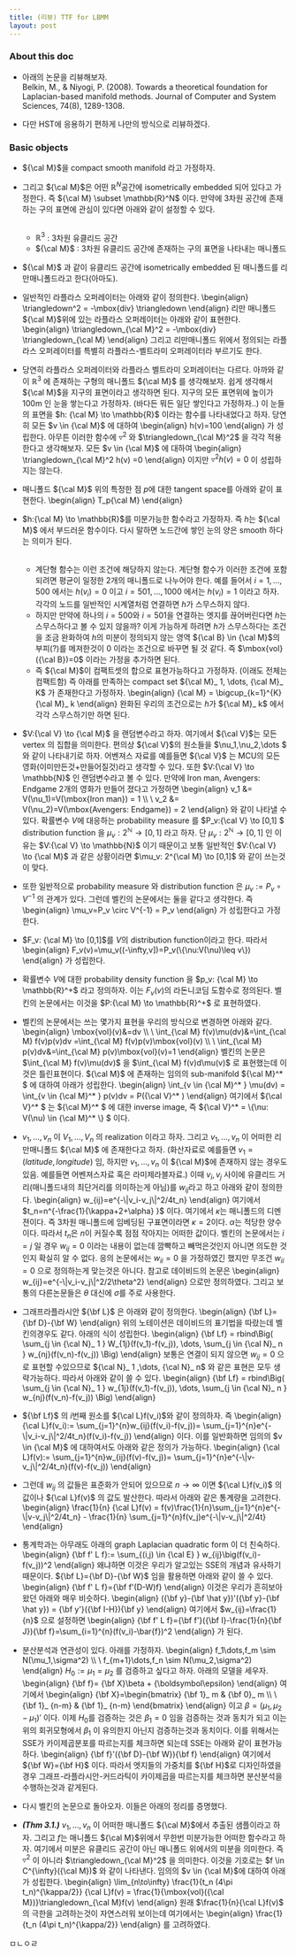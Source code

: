 ```yaml
---
title: (리뷰) TTF for LBMM  
layout: post 
---
```


### About this doc

- 아래의 논문을 리뷰해보자. <br/>
Belkin, M., & Niyogi, P. (2008). Towards a theoretical foundation for Laplacian-based manifold methods. Journal of Computer and System Sciences, 74(8), 1289-1308.

- 다만 HST에 응용하기 편하게 나만의 방식으로 리뷰하겠다. 

### Basic objects

- ${\cal M}$을 compact smooth manifold 라고 가정하자. 


- 그리고 ${\cal M}$은 어떤 $\mathbb{R}^{N}$공간에 isometrically embedded 되어 있다고 가정한다. 즉 ${\cal M} \subset \mathbb{R}^N$ 이다. 만약에 3차원 공간에 존재하는 구의 표면에 관심이 있다면 아래와 같이 설정할 수 있다. <br/><br/>
  - $\mathbb{R}^3$ : 3차원 유클리드 공간 
  - ${\cal M}$ : 3차원 유클리드 공간에 존재하는 구의 표면을 나타내는 매니폴드 
  
- ${\cal M}$ 과 같이 유클리드 공간에 isometrically embedded 된 매니폴드를 리만매니폴드라고 한다(아마도).  

- 일반적인 라플라스 오퍼레이터는 아래와 같이 정의한다. 
\begin{align}
\triangledown^2 = -\mbox{div} \triangledown
\end{align}
리만 매니폴드 ${\cal M}$위에 있는 라플라스 오퍼레이터는 아래와 같이 표현한다. 
\begin{align}
\triangledown_{\cal M}^2 = -\mbox{div} \triangledown_{\cal M}
\end{align}
그리고 리만매니폴드 위에서 정의되는 라플라스 오퍼레이터를 특별히 라플라스-벨트라미 오퍼레이터라 부르기도 한다. 

- 당연히 라플라스 오퍼레이터와 라플라스 벨트라미 오퍼레이터는 다르다. 아까와 같이 $\mathbb{R}^3$ 에 존재하는 구형의 매니폴드 ${\cal M}$ 를 생각해보자. 쉽게 생각해서 ${\cal M}$을 지구의 표면이라고 생각하면 된다. 지구의 모든 표면위에 높이가 100m 인 눈을 쌓는다고 가정하자. (바다든 뭐든 일단 쌓인다고 가정하자..) 이 눈들의 표면을 $h: {\cal M} \to \mathbb{R}$ 이라는 함수를 나타내었다고 하자. 당연히 모든 $v \in {\cal M}$ 에 대하여 
\begin{align}
h(v)=100
\end{align}
가 성립한다. 아무튼 이러한 함수에 $\triangledown^2$ 와 $\triangledown_{\cal M}^2$ 을 각각 적용한다고 생각해보자. 모든 $v \in {\cal M}$ 에 대하여 
\begin{align}
\triangledown_{\cal M}^2 h(v) =0
\end{align} 
이지만 $\triangledown^2 h(v)=0$ 이 성립하지는 않는다. 

- 매니폴드 ${\cal M}$ 위의 특정한 점 $p$에 대한 tangent space를 아래와 같이 표현한다. 
\begin{align}
T_p{\cal M}
\end{align}

- $h:{\cal M} \to \mathbb{R}$를 미분가능한 함수라고 가정하자. 즉 $h$는 ${\cal M}$ 에서 부드러운 함수이다. 다시 말하면 노드간에 쌓인 눈의 양은 smooth 하다는 의미가 된다. <br/><br/>
  - 계단형 함수는 이런 조건에 해당하지 않는다. 계단형 함수가 이러한 조건에 포함되려면 평균이 일정한 2개의 매니폴드로 나누어야 한다. 예를 들어서 $i=1,\dots,500$ 에서는 $h(v_i)=0$ 이고 $i=501,\dots,1000$ 에서는 $h(v_i)=1$ 이라고 하자. 각각의 노드를 일반적인 시계열처럼 연결하면 $h$가 스무스하지 않다. 
  - 하지만 만약에 하나의 $i=500$와 $i=501$을 연결하는 엣지를 끊어버린다면 $h$는 스무스하다고 볼 수 있지 않을까? 이게 가능하게 하려면 $h$가 스무스하다는 조건을 조금 완화하여 $h$의 미분이 정의되지 않는 영역 ${\cal B} \in {\cal M}$의 부피(?)를 메져한것이 0 이라는 조건으로 바꾸면 될 것 같다. 즉 $\mbox{vol}({\cal B})=0$ 이라는 가정을 추가하면 된다. 
  - 즉 ${\cal M}$이 컴팩트셋의 합으로 표현가능하다고 가정하자. (이래도 전체는 컴팩트함) 즉 아래를 만족하는 compact set ${\cal M}_ 1, \dots, {\cal M}_ K$ 가 존재한다고 가정하자. 
  \begin{align}
  {\cal M} = \bigcup_{k=1}^{K} {\cal M}_ k
  \end{align}
  완화된 우리의 조건으로는 $h$가 ${\cal M}_ k$ 에서 각각 스무스하기만 하면 된다. 
  
- $V:{\cal V} \to {\cal M}$ 을 랜덤변수라고 하자. 여기에서 ${\cal V}$는 모든 vertex 의 집합을 의미한다. 편의상 ${\cal V}$의 원소들을 $\nu_1,\nu_2,\dots $ 와 같이 나타내기로 하자. 어벤져스 자료를 예를들면 ${\cal V}$ 는 MCU의 모든 영화(이미만든것+만들어질것)라고 생각할 수 있다. 또한 $V:{\cal V} \to \mathbb{N}$ 인 랜덤변수라고 볼 수 있다. 만약에 Iron man, Avengers: Endgame 2개의 영화가 만들어 졌다고 가정하면 
\begin{align}
v_1 &= V(\nu_1)=V(\mbox{Iron man}) = 1 \\\\ \\
v_2 &= V(\nu_2)=V(\mbox{Avengers: Endgame}) = 2
\end{align}
와 같이 나타낼 수 있다. 확률변수 $V$에 대응하는 probability measure 를 $P_v:{\cal V} \to [0,1] $ distribution function 을 $\mu_v: 2^{\mathbb{N} } \to [0,1]$ 라고 하자. 단 $\mu_v: 2^{\mathbb{N} } \to [0,1]$ 인 이유는 $V:{\cal V} \to \mathbb{N}$ 이기 때문이고 보통 일반적인 $V:{\cal V} \to {\cal M}$ 과 같은 상황이라면 $\mu_v: 2^{\cal M} \to [0,1]$ 와 같이 쓰는것이 맞다. 

- 또한 일반적으로 probability measure 와 distribution function 은 $\mu_v:= P_v \circ V^{-1}$ 의 관계가 있다. 그런데 벨킨의 논문에서는 둘을 같다고 생각한다. 즉 
\begin{align}
\mu_v=P_v \circ V^{-1} = P_v 
\end{align}
가 성립한다고 가정한다. 

- $F_v: {\cal M} \to [0,1]$를 $V$의 distribution function이라고 한다. 따라서 
\begin{align}
F_v(v)=\mu_v((-\infty,v])=P_v(\\{\nu:V(\nu)\leq v\\})
\end{align}
가 성립한다.

- 확률변수 $V$에 대한 probability density function 을 $p_v: {\cal M} \to \mathbb{R}^+$ 라고 정의하자. 이는 $F_v(v)$의 라돈니코딤 도함수로 정의된다. 벨킨의 논문에서는 이것을 $P:{\cal M} \to \mathbb{R}^+$ 로 표현하였다. 

- 벨킨의 논문에서는 쓰는 몇가지 표현을 우리의 방식으로 변경하면 아래와 같다. 
\begin{align}
\mbox{vol}(v)&=dv \\\\ \\
\int_{\cal M} f(v)\mu(dv)&=\int_{\cal M} f(v)p(v)dv =\int_{\cal M} f(v)p(v)\mbox{vol}(v) \\\\ \\
\int_{\cal M} p(v)dv&=\int_{\cal M} p(v)\mbox{vol}(v)=1
\end{align}
벨킨의 논문은 $\int_{\cal M} f(v)\mu(dv)$ 을 $\int_{\cal M} f(v)d\mu(v)$ 로 표현했는데 이것은 틀린표현이다. 
${\cal M}$ 에 존재하는 임의의 sub-manifold ${\cal M}^* $ 에 대하여 아래가 성립한다. 
\begin{align}
\int_{v \in {\cal M}^* } \mu(dv) = \int_{v \in {\cal M}^* } p(v)dv = P({\cal V}^* ) 
\end{align}
여기에서 ${\cal V}^* $ 는 ${\cal M}^* $ 에 대한 inverse image, 즉 ${\cal V}^* = \\{\nu: V(\nu) \in {\cal M}^* \\} $ 이다. 

- $v_1,\dots,v_n$ 이 $V_1,\dots,V_n$ 의 realization 이라고 하자. 그리고 $v_1,\dots,v_n$ 이 어떠한 리만매니폴드 ${\cal M}$ 에 존재한다고 하자. (화산자료로 예를들면 $v_1=(latitude, longitude)$ 임, 하지만 $v_1,\dots,v_n$ 이 ${\cal M}$에 존재하지 않는 경우도 있음. 예를들면 어벤져스자료 혹은 라미제라블자료.) 이때 $v_i, v_j$ 사이에 유클리드 거리(매니폴드내의 최단거리를 의미하는게 아님)를 $w_{ij}$라고 하고 아래와 같이 정의한다. 
\begin{align}
w_{ij}=e^{-\\|v_i-v_j\\|^2/4t_n}
\end{align}
여기에서 $t_n=n^{-\frac{1}{\kappa+2+\alpha} }$ 이다. 여기에서 $\kappa$는 매니폴드의 디멘젼이다. 즉 3차원 매니폴드에 임베딩된 구표면이라면 $\kappa=2$이다. $\alpha$는 적당한 양수이다. 따라서 $t_n$은 $n$이 커질수록 점점 작아지는 어떠한 값이다. 벨킨의 논문에서는 $i=j$ 일 경우 $w_{ij}=0$ 이라는 내용이 없는데 깜빡하고 빼먹은것인지 아니면 의도한 것인지 확실히 알 수 없다. 응의 논문에서는 $w_{ii}=0$ 을 가정하였긴 했지만 무조건 $w_{ii}=0$ 으로 정의하는게 맞는것은 아니다. 참고로 데이비드의 논문은
\begin{align}
w_{ij}=e^{-\\|v_i-v_j\\|^2/2\theta^2}
\end{align}
으로만 정의하였다. 그리고 보통의 다른논문들은 $\theta$ 대신에 $\sigma$를 주로 사용한다. 

- 그래프라플라시안 ${\bf L}$ 은 아래와 같이 정의한다. 
\begin{align}
{\bf L}={\bf D}-{\bf W}
\end{align}
위의 노테이션은 데이비드의 표기법을 따랐는데 벨킨의경우도 같다. 아래의 식이 성립한다. 
\begin{align}
{\bf Lf} = rbind\Big( \sum_{j \in {\cal N}_ 1 } W_{1j}(f(v_1)-f(v_j)), \dots, \sum_{j \in {\cal N}_ n } w_{nj}(f(v_n)-f(v_j)) \Big)
\end{align}
보통은 연결이 되지 않으면 $w_{ij}=0$ 으로 표현할 수있으므로 ${\cal N}_ 1 ,\dots, {\cal N}_ n$ 와 같은 표현은 모두 생략가능하다. 따라서 아래와 같이 쓸 수 있다. 
\begin{align}
{\bf Lf} = rbind\Big( \sum_{j \in {\cal N}_ 1 } w_{1j}(f(v_1)-f(v_j)), \dots, \sum_{j \in {\cal N}_ n } w_{nj}(f(v_n)-f(v_j)) \Big)
\end{align}

- ${\bf Lf}$ 의 $i$번째 원소를 ${\cal L}f(v_i)$와 같이 정의하자. 즉 
\begin{align}
{\cal L}f(v_i):= \sum_{j=1}^{n}w_{ij}(f(v_i)-f(v_j))= \sum_{j=1}^{n}e^{-\\|v_i-v_j\\|^2/4t_n}(f(v_i)-f(v_j))
\end{align}
이다. 이를 일반화하면 임의의 $v \in {\cal M}$ 에 대하여서도 아래와 같은 정의가 가능하다. 
\begin{align}
{\cal L}f(v):= \sum_{j=1}^{n}w_{ij}(f(v)-f(v_j))= \sum_{j=1}^{n}e^{-\\|v-v_j\\|^2/4t_n}(f(v)-f(v_j))
\end{align}

- 그런데 $w_{ij}$ 의 값들은 표준화가 안되어 있으므로 $n \to \infty$ 이면 ${\cal L}f(v_i)$ 의 값이나 ${\cal L}f(v)$ 의 값도 발산한다. 따라서 아래와 같은 통계량을 고려한다. 
\begin{align}
\frac{1}{n} {\cal L}f(v) = f(v)\frac{1}{n}\sum_{j=1}^{n}e^{-\\|v-v_j\\|^2/4t_n} - \frac{1}{n} \sum_{j=1}^{n}f(v_j)e^{-\\|v-v_j\\|^2/4t}
\end{align}

- 통계학과는 아무래도 아래의 graph Laplacian quadratic form 이 더 친숙하다. 
\begin{align}
{\bf f' L f}:= \sum_{(i,j) \in {\cal E} } w_{ij}\big(f(v_i)-f(v_j))^2 
\end{align}
왜냐하면 이것은 우리가 알고있는 SSE의 개념과 유사하기 때문이다. ${\bf L}={\bf D}-{\bf W}$ 임을 활용하면 아래와 같이 쓸 수 있다. 
\begin{align}
{\bf f' L f}={\bf f'(D-W)f} 
\end{align}
이것은 우리가 흔히보아왔던 아래와 매우 비슷하다. 
\begin{align}
({\bf y}-{\bf \hat y})'({\bf y}-{\bf \hat y}) = {\bf y'}({\bf I-H}){\bf y}
\end{align}
여기에서 $w_{ij}=\frac{1}{n}$ 으로 설정하면 
\begin{align}
{\bf f' L f}={\bf f'}({\bf I}-\frac{1}{n}{\bf J}){\bf f}=\sum_{i=1}^{n}(f(v_i)-\bar{f})^2
\end{align}
가 된다. 

- 분산분석과 연관성이 있다. 아래를 가정하자.
\begin{align}
f_1\dots,f_m \sim N(\mu_1,\sigma^2) \\\\ \\
f_{m+1}\dots,f_n \sim N(\mu_2,\sigma^2) 
\end{align}
$H_0:=\mu_1=\mu_2$ 를 검증하고 싶다고 하자. 
아래의 모델을 세우자. 
\begin{align}
{\bf f}= {\bf X}\beta + {\boldsymbol\epsilon}
\end{align}
여기에서 
\begin{align}
{\bf X}=\begin{bmatrix}
{\bf 1}_ m & {\bf 0}_ m \\\\ \\
{\bf 1}_ {n-m} & {\bf 1}_ {n-m}
\end{bmatrix}
\end{align}
이고 $\beta=(\mu_1,\mu_2-\mu_1)'$ 이다. 이제 $H_0$를 검증하는 것은 $\beta_1=0$ 임을 검증하는 것과 동치가 되고 이는 위의 회귀모형에서 $\beta_1$ 이 유의한지 아닌지 검증하는것과 동치이다. 이를 위해서는 SSE가 카이제곱분포를 따르는지를 체크하면 되는데 SSE는 아래와 같이 표현가능하다. 
\begin{align}
{\bf f}'({\bf D}-{\bf W}){\bf f}
\end{align}
여기에서 ${\bf W}={\bf H}$ 이다. 따라서 엣지들의 가중치를 ${\bf H}$로 디자인하였을 경우 그래프-라플라시안-커드라틱이 카이제곱을 따르는지를 체크하면 분산분석을 수행하는것과 같게된다. 

- 다시 벨킨의 논문으로 돌아오자. 이들은 아래의 정리를 증명했다. 

- ***(Thm 3.1.)*** $v_1,\dots,v_n$ 이 어떠한 매니폴드 ${\cal M}$에서 추출된 샘플이라고 하자. 그리고 $f$는 매니폴드 ${\cal M}$위에서 무한번 미분가능한 어떠한 함수라고 하자. 여기에서 미분은 유클리드 공간이 아닌 매니폴드 위에서의 미분을 의미한다. 즉 $\triangledown^2$ 이 아니라 $\triangledown_{\cal M}^2$ 을 의미한다. 이것을 기호로는 $f \in C^{\infty}({\cal M})$ 와 같이 나타낸다. 임의의 $v \in {\cal M}$에 대하여 아래가 성립한다. 
\begin{align}
\lim_{n\to\infty} \frac{1}{t_n (4\pi t_n)^{\kappa/2}} {\cal L}f(v) = \frac{1}{\mbox{vol}({\cal M})}\triangledown_{\cal M}f(v)
\end{align}
원래 $\frac{1}{n}{\cal L}f(v)$ 의 극한을 고려하는것이 자연스러워 보이는데 여기에서는 
\begin{align}
\frac{1}{t_n (4\pi t_n)^{\kappa/2}}
\end{align}
를 고려하였다. 

ㅁㄴㅇㄹ

